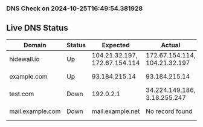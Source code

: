 
### DNS Check on 2024-10-25T16:49:54.381928

## Live DNS Status

| Domain           | Status     | Expected         | Actual           | Timestamp              |
|------------------|------------|------------------|------------------|------------------------|
| hidewall.io | Up | 104.21.32.197, 172.67.154.114 | 172.67.154.114, 104.21.32.197 | 2024-10-25T16:49:54.300585 |
| example.com | Up | 93.184.215.14 | 93.184.215.14 | 2024-10-25T16:49:54.323027 |
| test.com | Down | 192.0.2.1 | 34.224.149.186, 3.18.255.247 | 2024-10-25T16:49:54.345015 |
| mail.example.com | Down | mail.example.net | No record found | 2024-10-25T16:49:54.379862 |
